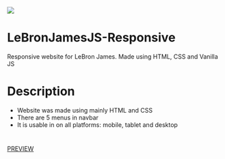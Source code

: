 ![](https://media.giphy.com/media/e2Fi4FJyAJfQygGgdD/giphy.gif)

# LeBronJamesJS-Responsive
Responsive website for LeBron James. Made using HTML, CSS and Vanilla JS
# Description
* Website was made using mainly HTML and CSS
* There are 5 menus in navbar
* It is usable in on all platforms: mobile, tablet and desktop
#
[PREVIEW](https://samedskulj.github.io/LeBronJamesJS-Responsive/)
